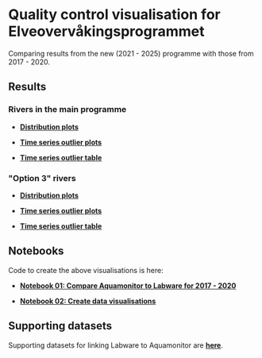 # Quality control visualisation for Elveovervåkingsprogrammet

Comparing results from the new (2021 - 2025) programme with those from 2017 - 2020.

## Results

### Rivers in the main programme

 * **[Distribution plots](https://nivanorge.github.io/elveovervakingsprogrammet_qc_vis/pages/main_prog/distribution_plots.html)**
 
 * **[Time series outlier plots](https://nivanorge.github.io/elveovervakingsprogrammet_qc_vis/pages/main_prog/timeseries_plots.html)**
 
 * **[Time series outlier table](https://github.com/NIVANorge/elveovervakingsprogrammet_qc_vis/blob/main/output)** 
 
### "Option 3" rivers

 * **[Distribution plots](https://nivanorge.github.io/elveovervakingsprogrammet_qc_vis/pages/option3/distribution_plots_option3.html)**
 
 * **[Time series outlier plots](https://nivanorge.github.io/elveovervakingsprogrammet_qc_vis/pages/option3/timeseries_plots_option3.html)**
 
 * **[Time series outlier table](https://github.com/NIVANorge/elveovervakingsprogrammet_qc_vis/blob/main/output)** 


## Notebooks

Code to create the above visualisations is here:

 * **[Notebook 01: Compare Aquamonitor to Labware for 2017 - 2020](https://nbviewer.jupyter.org/github/NIVANorge/elveovervakingsprogrammet_qc_vis/blob/main/notebooks/01_compare_am_lw.ipynb)**
 
 * **[Notebook 02: Create data visualisations](https://nbviewer.jupyter.org/github/NIVANorge/elveovervakingsprogrammet_qc_vis/blob/main/notebooks/02_qc_plots.ipynb)**
 
## Supporting datasets

Supporting datasets for linking Labware to Aquamonitor are **[here](https://github.com/NIVANorge/elveovervakingsprogrammet_qc_vis/tree/main/data)**.
